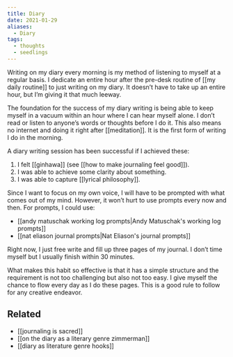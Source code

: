 ```yaml
---
title: Diary
date: 2021-01-29
aliases:
  - Diary
tags:
  - thoughts
  - seedlings
---
```

Writing on my diary every morning is my method of listening to myself at a regular basis. I dedicate an entire hour after the pre-desk routine of [[my daily routine]] to just writing on my diary. It doesn’t have to take up an entire hour, but I’m giving it that much leeway.

The foundation for the success of my diary writing is being able to keep myself in a vacuum within an hour where I can hear myself alone. I don’t read or listen to anyone’s words or thoughts before I do it. This also means no internet and doing it right after [[meditation]]. It is the first form of writing I do in the morning.

A diary writing session has been successful if I achieved these:

1. I felt [[ginhawa]] (see [[how to make journaling feel good]]).
2. I was able to achieve some clarity about something.
3. I was able to capture [[lyrical philosophy]].

Since I want to focus on my own voice, I will have to be prompted with what comes out of my mind. However, it won’t hurt to use prompts every now and then. For prompts, I could use:

- [[andy matuschak working log prompts|Andy Matuschak's working log prompts]]
- [[nat eliason journal prompts|Nat Eliason's journal prompts]]

Right now, I just free write and fill up three pages of my journal. I don’t time myself but I usually finish within 30 minutes.

What makes this habit so effective is that it has a simple structure and the requirement is not too challenging but also not too easy. I give myself the chance to flow every day as I do these pages. This is a good rule to follow for any creative endeavor.

## Related

- [[journaling is sacred]]
- [[on the diary as a literary genre zimmerman]]
- [[diary as literature genre hooks]]